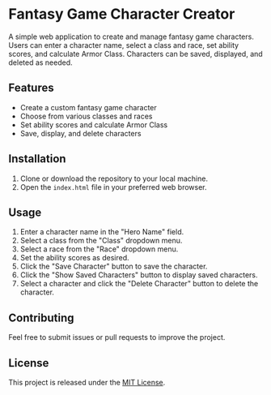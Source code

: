 # Fantasy Game Character Creator

A simple web application to create and manage fantasy game characters. Users can enter a character name, select a class and race, set ability scores, and calculate Armor Class. Characters can be saved, displayed, and deleted as needed.

## Features

- Create a custom fantasy game character
- Choose from various classes and races
- Set ability scores and calculate Armor Class
- Save, display, and delete characters

## Installation

1. Clone or download the repository to your local machine.
2. Open the `index.html` file in your preferred web browser.

## Usage

1. Enter a character name in the "Hero Name" field.
2. Select a class from the "Class" dropdown menu.
3. Select a race from the "Race" dropdown menu.
4. Set the ability scores as desired.
5. Click the "Save Character" button to save the character.
6. Click the "Show Saved Characters" button to display saved characters.
7. Select a character and click the "Delete Character" button to delete the character.

## Contributing

Feel free to submit issues or pull requests to improve the project.

## License

This project is released under the [MIT License](https://opensource.org/licenses/MIT).
